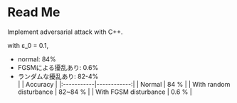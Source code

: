 # Read Me

Implement adversarial attack with C++. 

with ε_0 = 0.1,
- normal: 84%
- FGSMによる擾乱あり: 0.6%
- ランダムな擾乱あり: 82-4%  
|  | Accuracy | 
|:-----------|------------:|
| Normal | 84 % | 
| With random disturbance | 82~84 % | 
| With FGSM disturbance | 0.6 % | 
